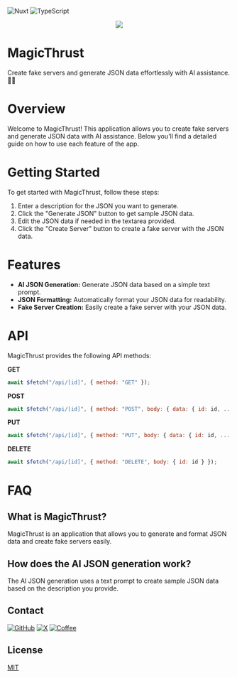 ![Nuxt](https://img.shields.io/badge/Nuxt.js-00DC82.svg?style=for-the-badge&logo=nuxtdotjs&logoColor=white) ![TypeScript](https://img.shields.io/badge/typescript-%23007ACC.svg?style=for-the-badge&logo=typescript&logoColor=white)

<p style="text-align: center"><img src="[https://files.document360.io/filename/folder/subfolder/imagename.png](https://github.com/floki1250/MagicThrust/assets/37814393/cf9ac2a6-f99c-4d3d-b52c-aaa48209dcfd)"></p>

# MagicThrust
Create fake servers and generate JSON data effortlessly with AI assistance. 🚀✨

# Overview

Welcome to MagicThrust! This application allows you to create fake servers and generate JSON data with AI assistance. Below you'll find a detailed guide on how to use each feature of the app.

# Getting Started

To get started with MagicThrust, follow these steps:

1. Enter a description for the JSON you want to generate.
2. Click the "Generate JSON" button to get sample JSON data.
3. Edit the JSON data if needed in the textarea provided.
4. Click the "Create Server" button to create a fake server with the JSON data.

# Features

- **AI JSON Generation:** Generate JSON data based on a simple text prompt.
- **JSON Formatting:** Automatically format your JSON data for readability.
- **Fake Server Creation:** Easily create a fake server with your JSON data.

# API

MagicThrust provides the following API methods:

**GET**
```javascript
await $fetch("/api/[id]", { method: "GET" });
```
**POST**
```javascript
await $fetch("/api/[id]", { method: "POST", body: { data: { id: id, ... } } });
```
**PUT**
```javascript
await $fetch("/api/[id]", { method: "PUT", body: { data: { id: id, ... } } });
```
**DELETE**
```javascript
await $fetch("/api/[id]", { method: "DELETE", body: { id: id } });
```
# FAQ
## What is MagicThrust?
MagicThrust is an application that allows you to generate and format JSON data and create fake servers easily.

## How does the AI JSON generation work?
The AI JSON generation uses a text prompt to create sample JSON data based on the description you provide.



##  Contact
[![GitHub](https://img.shields.io/badge/GitHub-181717.svg?style=for-the-badge&logo=GitHub&logoColor=whitee)](https://github.com/floki1250) [![X](https://img.shields.io/badge/X-%23000000.svg?style=for-the-badge&logo=X&logoColor=white)](https://x.com/Adem1250_Dr)
[![Coffee](https://img.shields.io/badge/Buy%20Me%20A%20Coffee-FFDD00.svg?style=for-the-badge&logo=Buy-Me-A-Coffee&logoColor=black)](https://buymeacoffee.com/adamdardour)


## License

[MIT](https://choosealicense.com/licenses/mit/)

